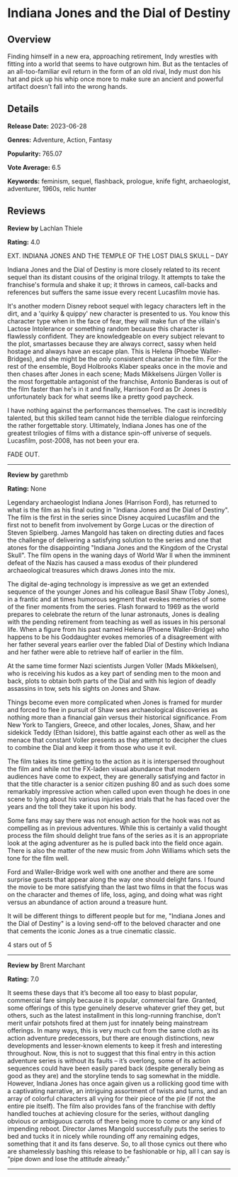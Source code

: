 # Indiana Jones and the Dial of Destiny

## Overview

 Finding himself in a new era, approaching retirement, Indy wrestles with fitting into a world that seems to have outgrown him. But as the tentacles of an all-too-familiar evil return in the form of an old rival, Indy must don his hat and pick up his whip once more to make sure an ancient and powerful artifact doesn't fall into the wrong hands.

## Details

**Release Date:** 2023-06-28

**Genres:** Adventure, Action, Fantasy

**Popularity:** 765.07

**Vote Average:** 6.5

**Keywords:** feminism, sequel, flashback, prologue, knife fight, archaeologist, adventurer, 1960s, relic hunter

## Reviews

**Review by** Lachlan Thiele

**Rating:** 4.0

EXT. INDIANA JONES AND THE TEMPLE OF THE LOST DIALS SKULL – DAY

Indiana Jones and the Dial of Destiny is more closely related to its recent sequel than its distant cousins of the original trilogy. It attempts to take the franchise's formula and shake it up; it throws in cameos, call-backs and references but suffers the same issue every recent Lucasfilm movie has. 

It's another modern Disney reboot sequel with legacy characters left in the dirt, and a 'quirky & quippy' new character is presented to us. You know this character type when in the face of fear, they will make fun of the villain's Lactose Intolerance or something random because this character is flawlessly confident. They are knowledgeable on every subject relevant to the plot, smartasses because they are always correct, sassy when held hostage and always have an escape plan. This is Helena (Phoebe Waller-Bridges), and she might be the only consistent character in the film. For the rest of the ensemble, Boyd Holbrooks Klaber speaks once in the movie and then chases after Jones in each scene; Mads Mikkelsens Jürgen Voller is the most forgettable antagonist of the franchise, Antonio Banderas is out of the film faster than he's in it and finally, Harrison Ford as Dr Jones is unfortunately back for what seems like a pretty good paycheck.

I have nothing against the performances themselves. The cast is incredibly talented, but this skilled team cannot hide the terrible dialogue reinforcing the rather forgettable story. Ultimately, Indiana Jones has one of the greatest trilogies of films with a distance spin-off universe of sequels. Lucasfilm, post-2008, has not been your era.

FADE OUT.

---

**Review by** garethmb

**Rating:** None

Legendary archaeologist Indiana Jones (Harrison Ford), has returned to what is the film as his final outing in "Indiana Jones and the Dial of Destiny". The film is the first in the series since Disney acquired Lucasfilm and the first not to benefit from involvement by Gorge Lucas or the direction of Steven Spielberg. James Mangold has taken on directing duties and faces the challenge of delivering a satisfying solution to the series and one that atones for the disappointing "Indiana Jones and the Kingdom of the Crystal Skull".
The film opens in the waning days of World War II when the imminent defeat of the Nazis has caused a mass exodus of their plundered archaeological treasures which draws Jones into the mix.

The digital de-aging technology is impressive as we get an extended sequence of the younger Jones and his colleague Basil Shaw (Toby Jones), in a frantic and at times humorous segment that evokes memories of some of the finer moments from the series.
Flash forward to 1969 as the world prepares to celebrate the return of the lunar astronauts, Jones is dealing with the pending retirement from teaching as well as issues in his personal life.
When a figure from his past named Helena (Phoene Waller-Bridge) who happens to be his Goddaughter evokes memories of a disagreement with her father several years earlier over the fabled Dial of Destiny which Indiana and her father were able to retrieve half of earlier in the film.

At the same time former Nazi scientists Jurgen Voller (Mads Mikkelsen), who is receiving his kudos as a key part of sending men to the moon and back, plots to obtain both parts of the Dial and with his legion of deadly assassins in tow, sets his sights on Jones and Shaw.

Things become even more complicated when Jones is framed for murder and forced to flee in pursuit of Shaw sees archaeological discoveries as nothing more than a financial gain versus their historical significance.
From New York to Tangiers, Greece, and other locales, Jones, Shaw, and her sidekick Teddy (Ethan Isidore), this battle against each other as well as the menace that constant Voller presents as they attempt to decipher the clues to combine the Dial and keep it from those who use it evil.

The film takes its time getting to the action as it is interspersed throughout the film and while not the FX-laden visual abundance that modern audiences have come to expect, they are generally satisfying and factor in that the title character is a senior citizen pushing 80 and as such does some remarkably impressive action when called upon even though he does in one scene to lying about his various injuries and trials that he has faced over the years and the toll they take it upon his body.

Some fans may say there was not enough action for the hook was not as compelling as in previous adventures. While this is certainly a valid thought process the film should delight true fans of the series as it is an appropriate look at the aging adventurer as he is pulled back into the field once again.  There is also the matter of the new music from John Williams which sets the tone for the film well.

Ford and Waller-Bridge work well with one another and there are some surprise guests that appear along the way one should delight fans. I found the movie to be more satisfying than the last two films in that the focus was on the character and themes of life, loss, aging, and doing what was right versus an abundance of action around a treasure hunt.

It will be different things to different people but for me, "Indiana Jones and the Dial of Destiny" is a loving send-off to the beloved character and one that cements the iconic Jones as a true cinematic classic.

4 stars out of 5

---

**Review by** Brent Marchant

**Rating:** 7.0

It seems these days that it’s become all too easy to blast popular, commercial fare simply because it is popular, commercial fare. Granted, some offerings of this type genuinely deserve whatever grief they get, but others, such as the latest installment in this long-running franchise, don’t merit unfair potshots fired at them just for innately being mainstream offerings. In many ways, this is very much cut from the same cloth as its action adventure predecessors, but there are enough distinctions, new developments and lesser-known elements to keep it fresh and interesting throughout. Now, this is not to suggest that this final entry in this action adventure series is without its faults – it’s overlong, some of its action sequences could have been easily pared back (despite generally being as good as they are) and the storyline tends to sag somewhat in the middle. However, Indiana Jones has once again given us a rollicking good time with a captivating narrative, an intriguing assortment of twists and turns, and an array of colorful characters all vying for their piece of the pie (if not the entire pie itself). The film also provides fans of the franchise with deftly handled touches at achieving closure for the series, without dangling obvious or ambiguous carrots of there being more to come or any kind of impending reboot. Director James Mangold successfully puts the series to bed and tucks it in nicely while rounding off any remaining edges, something that it and its fans deserve. So, to all those cynics out there who are shamelessly bashing this release to be fashionable or hip, all I can say is “pipe down and lose the attitude already.”

---

